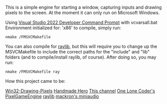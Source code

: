This is a simple engine for starting a window, capturing inputs and drawing pixels to the screen. At the moment it can only run on Microsoft Windows.

Using [Visual Studio 2022 Developer Command Prompt](https://visualstudio.microsoft.com/downloads/?q=build+tools) with vcvarsall.bat Environment initialized for: 'x86' to compile, simply run:

    nmake /FMSVCMakefile

You can also compile for [raylib](https://www.raylib.com/), but this will require you to change up the MSVCMakefile to include the correct paths for the "include" and "lib" folders (and to compile/install raylib, of course).
After doing so, you may run:

    nmake /FMSVCMakefile ray

How this project came to be:

[Win32-Drawing-Pixels](https://samulinatri.com/blog/win32-drawing-pixels/)
[Handmade Hero](https://handmadehero.org/)
[This channel](https://www.youtube.com/channel/UCaTznQhurW5AaiYPbhEA-KA)
[One Lone Coder's PixelGameEngine](https://github.com/OneLoneCoder/olcPixelGameEngine)
[raylib](https://github.com/raysan5/raylib)
[mackron's miniaudio](https://github.com/mackron/miniaudio)
